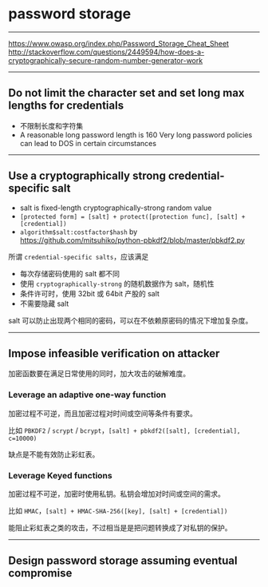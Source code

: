 # password storage

---

https://www.owasp.org/index.php/Password_Storage_Cheat_Sheet
http://stackoverflow.com/questions/2449594/how-does-a-cryptographically-secure-random-number-generator-work

---

## Do not limit the character set and set long max lengths for credentials

+ 不限制长度和字符集
+ A reasonable long password length is 160
    Very long password policies can lead to DOS in certain circumstances

---

## Use a cryptographically strong credential-specific salt

+ salt is fixed-length cryptographically-strong random value
+ `[protected form] = [salt] + protect([protection func], [salt] + [credential])`
+ `algorithm$salt:costfactor$hash` by https://github.com/mitsuhiko/python-pbkdf2/blob/master/pbkdf2.py

所谓 `credential-specific salts`，应该满足
+ 每次存储密码使用的 salt 都不同
+ 使用 `cryptographically-strong` 的随机数据作为 salt，随机性
+ 条件许可时，使用 32bit 或 64bit 产股的 salt
+ 不需要隐藏 salt

salt 可以防止出现两个相同的密码，可以在不依赖原密码的情况下增加复杂度。

---

## Impose infeasible verification on attacker

加密函数要在满足日常使用的同时，加大攻击的破解难度。

### Leverage an adaptive one-way function

加密过程不可逆，而且加密过程对时间或空间等条件有要求。

比如 `PBKDF2` / `scrypt` / `bcrypt`，`[salt] + pbkdf2([salt], [credential], c=10000)`

缺点是不能有效防止彩虹表。

### Leverage Keyed functions

加密过程不可逆，加密时使用私钥。私钥会增加对时间或空间的需求。

比如 `HMAC`，`[salt] + HMAC-SHA-256([key], [salt] + [credential])`

能阻止彩虹表之类的攻击，不过相当是是把问题转换成了对私钥的保护。

---

## Design password storage assuming eventual compromise
